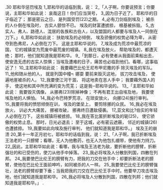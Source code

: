 .30 
耶和华惩罚埃及 
1_耶和华的话临到我，说： 2_「人子啊，你要说预言；你要说，主耶和华如此说： 
哀哉这日！你们应当哭号， 
3_因为日子近了， 
耶和华的日子临近了； 
那是密云之日， 
是列国受罚(22)之期。 
4_必有刀剑临到埃及； 
被杀的人仆倒在埃及时， 
古实人颤惊不已。 
埃及的财富遭掳掠， 
根基被拆毁。 
5_古实人、弗人、路德人、混居的各族和古伯人，以及盟国的人都要与埃及人一同倒在刀下。」 
6_耶和华如此说： 
扶助埃及的必倾倒， 
埃及骄傲的权势必降为卑， 
从密夺到色弗尼，人必倒在刀下。 
这是主耶和华说的。 
7_埃及成为荒凉中最荒凉的国， 
它的城镇变为荒废中最荒废的城镇。 
8_我在埃及放火， 
帮助埃及的，都遭灭绝； 
那时，他们就知道我是耶和华。 
9_「到那日，必有使者从我面前乘船出去，使安逸无虑的古实人惊惧；当埃及遭难的日子，痛苦也必临到他们。看哪，这事临近了！ 
10_主耶和华如此说： 
我要藉巴比伦王尼布甲尼撒的手 
除灭埃及的军队。 
11_他和随从他的人， 
就是列国中幢┑娜耍 
要前来毁灭这地， 
拔刀攻击埃及， 
使遍地崖被杀的人。 
12_我要使江河干涸， 
将这地卖在恶人手中； 
我要藉外国人的手， 
使这地和其中所充满的变为荒芜； 
这是我─耶和华说的。 
13_「主耶和华如此说： 
我要毁灭偶像， 
从挪弗(23)除掉神像； 
不再有君王出自埃及地， 
我要使埃及地的人惧怕。 
14_我必令巴特罗荒凉， 
在琐安放火， 
向挪(24)施行审判。 
15_我要将我的愤怒倾倒在训， 
埃及的堡垒上， 
要剪除挪的众民。 
16_我必在埃及放火， 
训必大大痛苦， 
挪被攻破， 
挪弗终日遭敌侵袭。 
17_亚文和比?伯实的年轻人必倒在刀下， 
这些城镇将被掳掠。 
18_我在答比匿折断埃及的轭(25)， 
使它骄傲的权势止息。 
那时，日光必退去； 
至于这城，必有密云遮蔽， 
邻近的城镇(26)也遭掳掠。 
19_我要如此向埃及施行审判， 
他们就知道我是耶和华。」 
埃及王的崩溃 
20_第十一年正月初七，耶和华的话临到我，说： 21_「人子啊，我已折断埃及王法老的一只膀臂；看哪，无人为他敷药，也无人为他包扎绷带，使他有力持刀。 22_因此，主耶和华如此说：看哪，我与埃及王法老为敌，要折断他的膀臂，折断强壮的和已受伤的，使刀从他手中掉落。 23_我必将埃及人分散到列国，四散在列邦。 24_我要使巴比伦王的膀臂有力，把我的刀交在他手中；却要折断法老的膀臂，使他在巴比伦王面前呻吟，如同被杀的人一样。 25_我要使巴比伦王的膀臂强壮，法老的膀臂却要下垂；当我把我的刀交在巴比伦王手中时，他要举刀攻击埃及地，他们就知道我是耶和华。 26_我必将埃及人分散到列国，四散在列邦；他们就知道我是耶和华。」 
 .